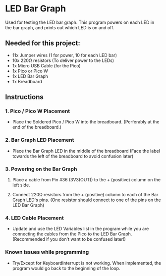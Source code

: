 # LED Bar Graph
Used for testing the LED bar graph. This program powers on each LED in the bar graph, and prints out which LED is on and off.

## Needed for this project:
* 11x Jumper wires (1 for power, 10 for each LED bar)
* 10x 220Ω resistors (To deliver power to the LEDs)
* 1x Micro USB Cable (for the Pico)
* 1x Pico or Pico W
* 1x LED Bar Graph
* 1x Breadboard

## Instructions

### 1. Pico / Pico W Placement 
* Place the Soldered Pico / Pico W into the breadboard. (Perferably at the end of the breadboard.)


### 2. Bar Graph LED Placement
* Place the Bar Graph LED in the middle of the breadboard (Face the label towards the left of the breadboard to avoid confusion later)


### 3. Powering on the Bar Graph 
1. Place a cable from Pin #36 (3V3(OUT)) to the + (positive) column on the left side.

2. Connect 220Ω resistors from the + (positive) column to each of the Bar Graph LED's pins. (One resistor should connect to one of the pins on the LED Bar Graph)


### 4. LED Cable Placement
* Update and use the LED Variables list in the program while you are connecting the cables from the Pico to the LED Bar Graph. (Recommended if you don't want to be confused later!)


### Known issues while programming
* Try/Except for KeyboardInterrupt is not working. When implemented, the program would go back to the beginning of the loop.